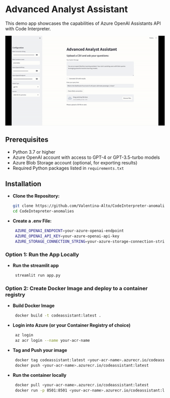 # Advanced Analyst Assistant

This demo app showcases the capabilities of Azure OpenAI Assistants API with Code Interpreter.

![Demo](https://github.com/Valentina-Alto/CodeInterpreter-anomalies/blob/main/assets/ezgif-5-697c67b237.gif?raw=true)

## Prerequisites

- Python 3.7 or higher
- Azure OpenAI account with access to GPT-4 or GPT-3.5-turbo models
- Azure Blob Storage account (optional, for exporting results)
- Required Python packages listed in `requirements.txt`

## Installation

- **Clone the Repository:**

   ```bash
   git clone https://github.com/Valentina-Alto/CodeInterpreter-anomalies.git
   cd CodeIntepreter-anomalies
   ```

- **Create a .env File:**

   ```bash
    AZURE_OPENAI_ENDPOINT=your-azure-openai-endpoint
    AZURE_OPENAI_API_KEY=your-azure-openai-api-key
    AZURE_STORAGE_CONNECTION_STRING=your-azure-storage-connection-string 
    ```

### Option 1: Run the App Locally

- **Run the streamlit app**
   ```bash
    streamlit run app.py
    ```


### Option 2: Create Docker Image and deploy to a container registry

- **Build Docker Image**
   ```bash
    docker build -t codeassistant:latest .
    ```
- **Login into Azure (or your Container Registry of choice)**
   ```bash
    az login
    az acr login --name your-acr-name
    ```
- **Tag and Push your image**
   ```bash
    docker tag codeassistant:latest <your-acr-name>.azurecr.io/codeassistant:latest
    docker push <your-acr-name>.azurecr.io/codeassistant:latest
    ```

- **Run the container locally**
   ```bash
    docker pull <your-acr-name>.azurecr.io/codeassistant:latest
    docker run -p 8501:8501 <your-acr-name>.azurecr.io/codeassistant:latest
    ```